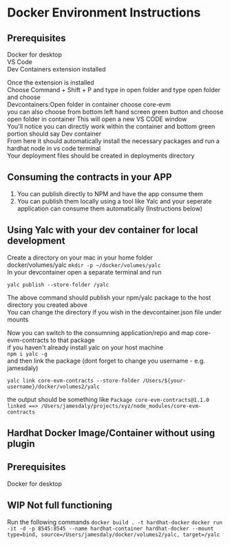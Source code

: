 # Docker Environment Instructions

## Prerequisites

Docker for desktop  
VS Code  
Dev Containers extension installed

Once the extension is installed  
Choose Command + Shift + P and type in open folder and type open folder and choose  
Devcontainers:Open folder in container choose core-evm  
you can also choose from bottom left hand screen green button and choose open folder in container This will open a new VS CODE window  
You'll notice you can directly work within the container and bottom green portion should say Dev container  
From here it should automatically install the necessary packages and run a hardhat node in vs code terminal  
Your deployment files should be created in deployments directory

## Consuming the contracts in your APP

1.  You can publish directly to NPM and have the app consume them
2.  You can publish them locally using a tool like Yalc and your seperate application can consume them automatically (Instructions below)

## Using Yalc with your dev container for local development

Create a directory on your mac in your home folder  
docker/volumes/yalc `mkdir -p ~/docker/volumes/yalc`  
In your devcontainer open a separate terminal and run

```
yalc publish --store-folder /yalc
```

The above command should publish your npm/yalc package to the host directory you created above  
You can change the directory if you wish in the devcontainer.json file under mounts

Now you can switch to the consumning application/repo and map core-evm-contracts to that package  
if you haven't already install yalc on your host machine  
`npm i yalc -g`  
and then link the package (dont forget to change you username - e.g. jamesdaly)

```
yalc link core-evm-contracts --store-folder /Users/${your-username}/docker/volumes2/yalc
```

the output should be something like
`Package core-evm-contracts@1.1.0 linked ==> /Users/jamesdaly/projects/xyz/node_modules/core-evm-contracts`

## Hardhat Docker Image/Container without using plugin

## Prerequisites

Docker for desktop

## WIP Not full functioning

Run the following commands
`docker build . -t hardhat-docker`
`docker run -it -d -p 8545:8545 --name hardhat-container hardhat-docker --mount type=bind, source=/Users/jamesdaly/docker/volumes2/yalc, target=/yalc`
